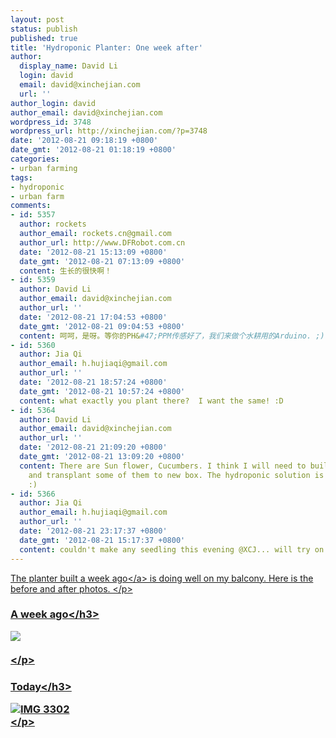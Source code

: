 ```yaml
---
layout: post
status: publish
published: true
title: 'Hydroponic Planter: One week after'
author:
  display_name: David Li
  login: david
  email: david@xinchejian.com
  url: ''
author_login: david
author_email: david@xinchejian.com
wordpress_id: 3748
wordpress_url: http://xinchejian.com/?p=3748
date: '2012-08-21 09:18:19 +0800'
date_gmt: '2012-08-21 01:18:19 +0800'
categories:
- urban farming
tags:
- hydroponic
- urban farm
comments:
- id: 5357
  author: rockets
  author_email: rockets.cn@gmail.com
  author_url: http://www.DFRobot.com.cn
  date: '2012-08-21 15:13:09 +0800'
  date_gmt: '2012-08-21 07:13:09 +0800'
  content: 生长的很快啊！
- id: 5359
  author: David Li
  author_email: david@xinchejian.com
  author_url: ''
  date: '2012-08-21 17:04:53 +0800'
  date_gmt: '2012-08-21 09:04:53 +0800'
  content: 呵呵，是呀。等你的PH&#47;PPM传感好了，我们来做个水耕用的Arduino. ;)
- id: 5360
  author: Jia Qi
  author_email: h.hujiaqi@gmail.com
  author_url: ''
  date: '2012-08-21 18:57:24 +0800'
  date_gmt: '2012-08-21 10:57:24 +0800'
  content: what exactly you plant there?  I want the same! :D
- id: 5364
  author: David Li
  author_email: david@xinchejian.com
  author_url: ''
  date: '2012-08-21 21:09:20 +0800'
  date_gmt: '2012-08-21 13:09:20 +0800'
  content: There are Sun flower, Cucumbers. I think I will need to build another box
    and transplant some of them to new box. The hydroponic solution is pretty good.
    :)
- id: 5366
  author: Jia Qi
  author_email: h.hujiaqi@gmail.com
  author_url: ''
  date: '2012-08-21 23:17:37 +0800'
  date_gmt: '2012-08-21 15:17:37 +0800'
  content: couldn't make any seedling this evening @XCJ... will try on Saturday then
---
```

<p><a href="http:&#47;&#47;xinchejian.com&#47;2012&#47;08&#47;12&#47;building-a-simple-hydroponic-planter&#47;">The planter built a week ago<&#47;a> is doing well on my balcony. Here is the before and after photos. <&#47;p></p>
<hr&#47;>
<h3>A week ago<&#47;h3></p>
<p>
<img style="display:block; margin-left:auto; margin-right:auto;" src="http:&#47;&#47;xinchejian.com&#47;wp-content&#47;uploads&#47;2012&#47;08&#47;IMG_3227.jpg"><br />
<&#47;p></p>
<h3>Today<&#47;h3></p>
<p><img style="display:block; margin-left:auto; margin-right:auto;" src="http:&#47;&#47;xinchejian.com&#47;wp-content&#47;uploads&#47;2012&#47;08&#47;IMG_3302.jpg" alt="IMG 3302" title="IMG_3302.jpg" border="0"&#47;><&#47;p></p>
